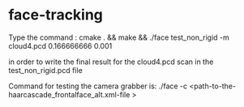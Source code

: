 face-tracking
=============

Type the command : cmake . && make && ./face <path to the Tester directories from the face warehouse database> test_non_rigid -m cloud4.pcd 0.166666666 0.001

in order to write the final result for the cloud4.pcd scan in the test_non_rigid.pcd file

Command for testing the camera grabber is: ./face -c <path-to-the-haarcascade_frontalface_alt.xml-file >
